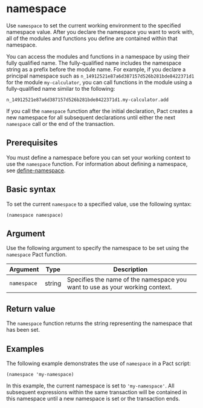 # namespace

Use `namespace` to set the current working environment to the specified namespace value. 
After you declare the namespace you want to work with, all of the modules and functions you define are contained within that namespace. 

You can access the modules and functions in a namespace by using their fully qualified name.
The fully-qualified name includes the namespace string as a prefix before the module name. 
For example, if you declare a principal namespace such as `n_14912521e87a6d387157d526b281bde8422371d1` for the module `my-calculator`, you can call functions in the module using a fully-qualified name similar to the following:

`n_14912521e87a6d387157d526b281bde8422371d1.my-calculator.add`

If you call the `namespace` function after the initial declaration, Pact creates a new namespace for all subsequent declarations until either the next `namespace` call or the end of the transaction.

## Prerequisites

You must define a namespace before you can set your working context to use the `namespace` function. For information about defining a namespace, see [define-namespace](/pact-5/general/define-namespace).

## Basic syntax

To set the current `namespace` to a specified value, use the following syntax:

```pact
(namespace namespace)
```

## Argument

Use the following argument to specify the namespace to be set using the `namespace` Pact function.

| Argument | Type | Description |
| --- | --- | --- |
| `namespace` | string | Specifies the name of the namespace you want to use as your working context. |

## Return value

The `namespace` function returns the string representing the namespace that has been set.

## Examples

The following example demonstrates the use of `namespace` in a Pact script:

```pact
(namespace 'my-namespace)
```

In this example, the current namespace is set to `'my-namespace'`. All subsequent expressions within the same transaction will be contained in this namespace until a new namespace is set or the transaction ends.
